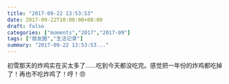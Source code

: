 ```yaml
---
title: "2017-09-22 13:53:53"
date: 2017-09-22T10:00:00+08:00
draft: false
categories: ["moments","2017","2017-09"]
tags: ["朋友圈","生活记录"]
summary: "2017-09-22 13:53:53..."
---
```


初雪那天的炸鸡实在买太多了……吃到今天都没吃完。感觉把一年份的炸鸡都吃掉了！再也不吃炸鸡了！哼！😠

